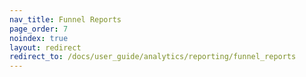 ```yaml
---
nav_title: Funnel Reports
page_order: 7
noindex: true
layout: redirect
redirect_to: /docs/user_guide/analytics/reporting/funnel_reports
---
```

